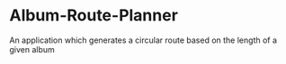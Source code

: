 # Album-Route-Planner
An application which generates a circular route based on the length of a given album
